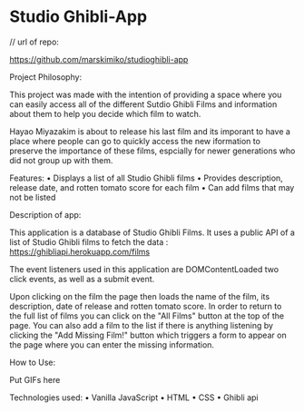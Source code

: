 # Studio Ghibli-App
// url of repo:

https://github.com/marskimiko/studioghibli-app

Project Philosophy:

This project was made with the intention of providing a space where you can easily access all of the different Sutdio Ghibli Films and information about them to help you decide which film to watch.

Hayao Miyazakim is about to release his last film and its imporant to have a place where people can go to quickly access the new iformation to preserve the importance of these films, espcially for newer generations who did not group up with them. 

Features: 
• Displays a list of all Studio Ghibli films
• Provides description, release date, and rotten tomato score for each film
• Can add films that may not be listed

Description of app: 

This application is a database of Studio Ghibli Films. It uses a public API of a list of Studio Ghibli films to fetch the data : https://ghibliapi.herokuapp.com/films

The event listeners used in this application are DOMContentLoaded two click events, as well as a submit event. 

Upon clicking on the film the page then loads the name of the film, its description, date of release and rotten tomato score. In order to return to the full list of films you can click on the "All Films" button at the top of the page. You can also add a film to the list if there is anything listening by clicking the "Add Missing Film!" button which triggers a form to appear on the page where you can enter the missing information.

How to Use:



Put GIFs here

Technologies used:
• Vanilla JavaScript
• HTML
• CSS
• Ghibli api


